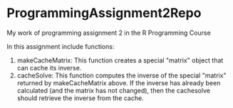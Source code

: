 ProgrammingAssignment2Repo
==========================

My work of programming assignment 2 in the R Programming Course

In this assignment include functions:
1. makeCacheMatrix: This function creates a special "matrix" object that can cache its inverse.
2. cacheSolve: This function computes the inverse of the special "matrix" returned by makeCacheMatrix above. 
If the inverse has already been calculated (and the matrix has not changed), then the cachesolve should retrieve the inverse from the cache.

